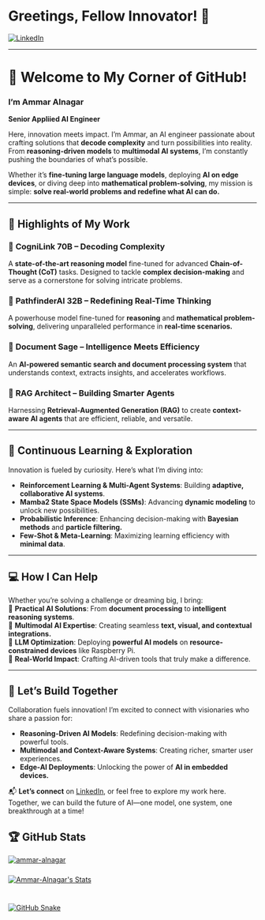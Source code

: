 
# Greetings, Fellow Innovator! 👋  

<a href="https://linkedin.com/in/ammar-alnagar-393413201" target="_blank">
<img src="https://img.shields.io/badge/LinkedIn-%231E77B5.svg?&style=for-the-badge&logo=linkedin&logoColor=white" alt="LinkedIn" />
</a>  



---

# 🌟 Welcome to My Corner of GitHub!  
### I’m Ammar Alnagar  
**Senior Appliied AI Engineer**   

Here, innovation meets impact. I’m Ammar, an AI engineer passionate about crafting solutions that **decode complexity** and turn possibilities into reality. From **reasoning-driven models** to **multimodal AI systems**, I’m constantly pushing the boundaries of what’s possible.  

Whether it’s **fine-tuning large language models**, deploying **AI on edge devices**, or diving deep into **mathematical problem-solving**, my mission is simple: **solve real-world problems and redefine what AI can do.**  

---

## 🚀 Highlights of My Work  

### 🔱 **CogniLink 70B – Decoding Complexity**  
A **state-of-the-art reasoning model** fine-tuned for advanced **Chain-of-Thought (CoT)** tasks. Designed to tackle **complex decision-making** and serve as a cornerstone for solving intricate problems.  

### 🧠 **PathfinderAI 32B – Redefining Real-Time Thinking**  
A powerhouse model fine-tuned for **reasoning** and **mathematical problem-solving**, delivering unparalleled performance in **real-time scenarios.**  

### 📜 **Document Sage – Intelligence Meets Efficiency**  
An **AI-powered semantic search and document processing system** that understands context, extracts insights, and accelerates workflows.  

### 🔗 **RAG Architect – Building Smarter Agents**  
Harnessing **Retrieval-Augmented Generation (RAG)** to create **context-aware AI agents** that are efficient, reliable, and versatile.  

---

## 🌱 Continuous Learning & Exploration  

Innovation is fueled by curiosity. Here’s what I’m diving into:  
- **Reinforcement Learning & Multi-Agent Systems**: Building **adaptive, collaborative AI systems**.  
- **Mamba2 State Space Models (SSMs)**: Advancing **dynamic modeling** to unlock new possibilities.  
- **Probabilistic Inference**: Enhancing decision-making with **Bayesian methods** and **particle filtering.**  
- **Few-Shot & Meta-Learning**: Maximizing learning efficiency with **minimal data**.  

---

## 💻 How I Can Help  

Whether you’re solving a challenge or dreaming big, I bring:  
🔹 **Practical AI Solutions**: From **document processing** to **intelligent reasoning systems**.  
🔹 **Multimodal AI Expertise**: Creating seamless **text, visual, and contextual integrations.**  
🔹 **LLM Optimization**: Deploying **powerful AI models** on **resource-constrained devices** like Raspberry Pi.  
🔹 **Real-World Impact**: Crafting AI-driven tools that truly make a difference.  

---

## 🤝 Let’s Build Together  

Collaboration fuels innovation! I’m excited to connect with visionaries who share a passion for:  
- **Reasoning-Driven AI Models**: Redefining decision-making with powerful tools.  
- **Multimodal and Context-Aware Systems**: Creating richer, smarter user experiences.  
- **Edge-AI Deployments**: Unlocking the power of **AI in embedded devices.**  

📬 **Let’s connect** on [LinkedIn](https://linkedin.com/in/ammar-alnagar-393413201), or feel free to explore my work here. Together, we can build the future of AI—one model, one system, one breakthrough at a time!


## 🏆 GitHub Stats

<p align="left"> <a href="https://github.com/ryo-ma/github-profile-trophy"><img src="https://github-profile-trophy.vercel.app/?username=ammar-alnagar&theme=dark_lover" alt="ammar-alnagar" </p>




###
<p>

![Ammar-Alnagar's Stats](https://github-readme-stats.vercel.app/api?username=Ammar-Alnagar&theme=onedark&show_icons=true&hide_border=true&count_private=true)





###


<br clear="both">

<img alt="GitHub Snake" src="https://raw.githubusercontent.com/Ammar-Alnagar/Ammar-Alnagar/output/github-contribution-grid-snake-dark.svg" />

###
